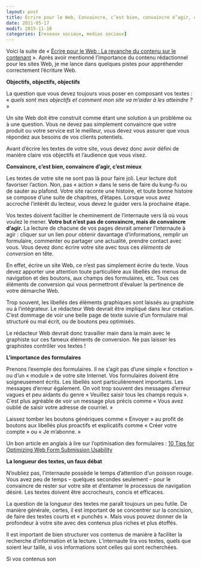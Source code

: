 ```yaml
---
layout: post
title: Écrire pour le Web, Convaincre, c’est bien, convaincre d’agir, c’est mieux
date: 2011-05-17
modif: 2015-11-10
categories: [reseaux sociaux, medias sociaux]
---
```


Voici la suite de « [Écrire pour le Web : La revanche du contenu sur le contenant](ecrire-pour-le-web-la-revanche-du-contenu-sur-le-contenant.html "Écrire pour le Web : La revanche du contenu sur le contenant") ». Après avoir mentionné l’importance du contenu rédactionnel pour les sites Web, je me lance dans quelques pistes pour appréhender correctement l’écriture Web.

**Objectifs, objectifs, objectifs**

La question que vous devez toujours vous poser en composant vos textes : « _quels sont mes objectifs et comment mon site va m’aider à les atteindre ?_ »

Un site Web doit être construit comme étant une solution à un problème ou à une question. Vous ne devez pas simplement convaincre que votre produit ou votre service est le meilleur, vous devez vous assurer que vous répondez aux besoins de vos clients potentiels.

Avant d’écrire les textes de votre site, vous devez donc avoir défini de manière claire vos objectifs et l’audience que vous visez.

**Convaincre, c’est bien, convaincre d’agir, c’est mieux**

Les textes de votre site ne sont pas là pour faire joli. Leur lecture doit favoriser l’action. Non, pas « action » dans le sens de faire du kung-fu ou de sauter au plafond. Votre site raconte une histoire, et toute bonne histoire se compose d’une suite de chapitres, d’étapes. Lorsque vous avez accroché l’intérêt du lecteur, vous devez le guider vers la prochaine étape.

Vos textes doivent faciliter le cheminement de l’internaute vers là où vous voulez le mener. **Votre but n’est pas de convaincre, mais de convaincre d’agir.** La lecture de chacune de vos pages devrait amener l’internaute à agir : cliquer sur un lien pour obtenir davantage d’informations, remplir un formulaire, commenter ou partager une actualité, prendre contact avec vous. Vous devez donc écrire votre site avec tous ces _éléments de conversion_ en tête.

En effet, écrire un site Web, ce n’est pas simplement écrire du texte. Vous devez apporter une attention toute particulière aux libellés des menus de navigation et des boutons, aux champs des formulaires, etc. Tous ces éléments de conversion qui vous permettront d’évaluer la pertinence de votre démarche Web.

Trop souvent, les libellés des éléments graphiques sont laissés au graphiste ou à l’intégrateur. Le rédacteur Web devrait être impliqué dans leur création. C’est dommage de voir une belle page de texte suivie d’un formulaire mal structuré ou mal écrit, ou de boutons peu optimisés.

Le rédacteur Web devrait donc travailler main dans la main avec le graphiste sur ces fameux éléments de conversion. Ne pas laisser les graphistes contrôler vos textes !

**L’importance des formulaires**

Prenons l’exemple des formulaires. Il ne s’agit pas d’une simple « fonction » ou d’un « module » de votre site Internet. Vos formulaires doivent être soigneusement écrits. Les libellés sont particulièrement importants. Les messages d’erreur également. On voit trop souvent des messages d’erreur vagues et peu aidants du genre « Veuillez saisir tous les champs requis ». C’est plus agréable de voir un message plus précis comme « Vous avez oublié de saisir votre adresse de courriel. »

Laissez tomber les boutons génériques comme « Envoyer » au profit de boutons aux libellés plus proactifs et explicatifs comme « Créer votre compte » ou « Je m’abonne. »

Un bon article en anglais à lire sur l’optimisation des formulaires : [10 Tips for Optimizing Web Form Submission Usability](http://sixrevisions.com/user-interface/10-tips-for-optimizing-web-form-submission-usability/)

**La longueur des textes, un faux débat**

N’oubliez pas, l’internaute possède le temps d’attention d’un poisson rouge. Vous avez peu de temps – quelques secondes seulement – pour le convaincre de rester sur votre site et d’entamer le processus de navigation désiré. Les textes doivent être accrocheurs, concis et efficaces.

La question de la longueur des textes me paraît toujours un peu futile. De manière générale, certes, il est important de se concentrer sur la concision, de faire des textes courts et « punchés ». Mais vous pouvez donner de la profondeur à votre site avec des contenus plus riches et plus étoffés.

Il est important de bien structurer vos contenus de manière à faciliter la recherche d’information et la lecture. L’internaute lira vos textes, quels que soient leur taille, si vos informations sont celles qui sont recherchées.

Si vos contenus son
